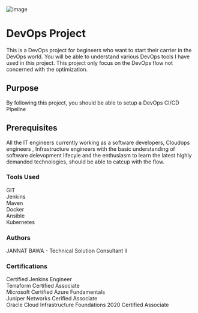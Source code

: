 ![image](https://user-images.githubusercontent.com/64546341/110827058-b5787e00-82bb-11eb-850f-7ac903a1d9fa.png)

<h1> DevOps Project </h1>
This is a DevOps project for begineers who want to start their carrier in the DevOps world. You will be able to understand various DevOps tools I have used in this project. This project only focus on the DevOps flow not concerned with the optimization.

<h2> Purpose </h2>
By following this project, you should be able to setup a DevOps CI/CD Pipeline

<h2> Prerequisites </h2>
All the IT engineers currently working as a software developers, Cloudops engineers , Infrastructure engineers with the basic understanding of software delevopment lifecyle and the enthusiasm to learn the latest highly demanded technologies, should be able to catcup with the flow.

<h3> Tools Used </h3>
GIT<br>
Jenkins<br>
Maven<br>
Docker<br>
Ansible<br>
Kubernetes<br>

<h3> Authors</h3>
JANNAT BAWA - Technical Solution Consultant II
  
<h3> Certifications </h3>
Certified Jenkins Engineer <br>
Terraform Certified Associate <br>
Microsoft Certified Azure Fundamentals <br>
Juniper Networks Cerified Associate <br>
Oracle Cloud Infrastructure Foundations 2020 Certified Associate
 
 

